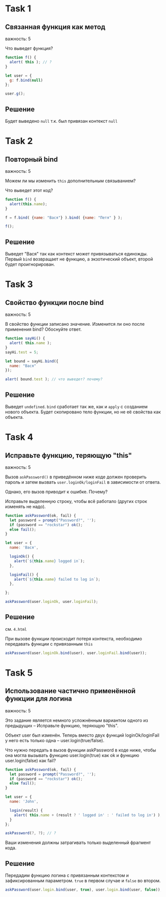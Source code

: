 # Task 1
## Связанная функция как метод
важность: 5

Что выведет функция?
```js
function f() {
  alert( this ); // ?
}

let user = {
  g: f.bind(null)
};

user.g();
```
## Решение
Будет выведено `null` т.к. был привязан контекст `null`

# Task 2
## Повторный bind
важность: 5

Можем ли мы изменить `this` дополнительным связыванием?

Что выведет этот код?
```js
function f() {
  alert(this.name);
}

f = f.bind( {name: "Вася"} ).bind( {name: "Петя" } );

f();
```

## Решение
Выведет "Вася" так как контекст может привязываться единожды. Первый `bind` возвращает не функцию, а экзотический объект, второй будет проигнорирован.

# Task 3
## Свойство функции после bind
важность: 5

В свойство функции записано значение. Изменится ли оно после применения bind? Обоснуйте ответ.
```js
function sayHi() {
  alert( this.name );
}
sayHi.test = 5;

let bound = sayHi.bind({
  name: "Вася"
});

alert( bound.test ); // что выведет? почему?
```

## Решение
Выведет `undefined`. `bind` сработает так же, как и `apply` с созданием нового объекта. Будет скопировано тело функции, но не её свойства как объекта.

# Task 4
## Исправьте функцию, теряющую "this"
важность: 5

Вызов `askPassword()` в приведённом ниже коде должен проверить пароль и затем вызвать `user.loginOk/loginFail` в зависимости от ответа.

Однако, его вызов приводит к ошибке. Почему?

Исправьте выделенную строку, чтобы всё работало (других строк изменять не надо).
```js
function askPassword(ok, fail) {
  let password = prompt("Password?", '');
  if (password == "rockstar") ok();
  else fail();
}

let user = {
  name: 'Вася',

  loginOk() {
    alert(`${this.name} logged in`);
  },

  loginFail() {
    alert(`${this.name} failed to log in`);
  },

};

askPassword(user.loginOk, user.loginFail);
```

## Решение
см. `4.html`

При вызове функции происходит потеря контекста, необходимо передавать функции с привязанным `this`
```js
askPassword(user.loginOk.bind(user), user.loginFail.bind(user));
```

# Task 5
## Использование частично применённой функции для логина
важность: 5

Это задание является немного усложнённым вариантом одного из предыдущих – Исправьте функцию, теряющую "this".

Объект user был изменён. Теперь вместо двух функций loginOk/loginFail у него есть только одна – user.login(true/false).

Что нужно передать в вызов функции askPassword в коде ниже, чтобы она могла вызывать функцию user.login(true) как ok и функцию user.login(false) как fail?
```js
function askPassword(ok, fail) {
  let password = prompt("Password?", '');
  if (password == "rockstar") ok();
  else fail();
}

let user = {
  name: 'John',

  login(result) {
    alert( this.name + (result ? ' logged in' : ' failed to log in') );
  }
};

askPassword(?, ?); // ?
```
Ваши изменения должны затрагивать только выделенный фрагмент кода.

## Решение

Передадим функцию логина с привязанным контекстом и зафиксированным параметром. `true` в первом случае и `false` во втором.
```js
askPassword(user.login.bind(user, true), user.login.bind(user, false)); 
```